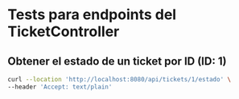 # Tests para endpoints del TicketController

## Obtener el estado de un ticket por ID (ID: 1)
```bash	
curl --location 'http://localhost:8080/api/tickets/1/estado' \
--header 'Accept: text/plain'
```

